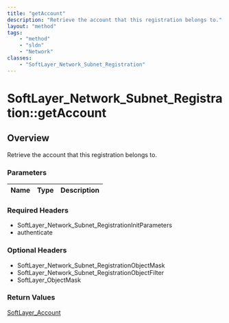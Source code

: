 ```yaml
---
title: "getAccount"
description: "Retrieve the account that this registration belongs to."
layout: "method"
tags:
    - "method"
    - "sldn"
    - "Network"
classes:
    - "SoftLayer_Network_Subnet_Registration"
---
```

# SoftLayer_Network_Subnet_Registration::getAccount
## Overview 
Retrieve the account that this registration belongs to.

### Parameters 
|Name | Type | Description |
| --- | --- | --- |


### Required Headers
* SoftLayer_Network_Subnet_RegistrationInitParameters
* authenticate

### Optional Headers
* SoftLayer_Network_Subnet_RegistrationObjectMask
* SoftLayer_Network_Subnet_RegistrationObjectFilter
* SoftLayer_ObjectMask

### Return Values
<a href='/reference/datatypes/SoftLayer_Account'>SoftLayer_Account </a>
